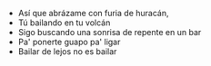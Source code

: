 - Así que abrázame con furia de huracán,
- Tú bailando en tu volcán
- Sigo buscando una sonrisa de repente en un bar
- Pa' ponerte guapo pa' ligar
- Bailar de lejos no es bailar